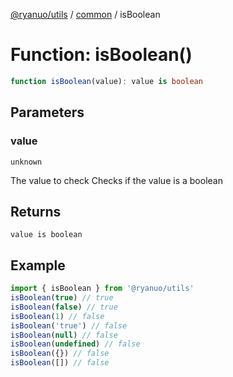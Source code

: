 [@ryanuo/utils](../../index.md) / [common](../index.md) / isBoolean

# Function: isBoolean()

```ts
function isBoolean(value): value is boolean
```

## Parameters

### value

`unknown`

The value to check
Checks if the value is a boolean

## Returns

`value is boolean`

## Example

```ts
import { isBoolean } from '@ryanuo/utils'
isBoolean(true) // true
isBoolean(false) // true
isBoolean(1) // false
isBoolean('true') // false
isBoolean(null) // false
isBoolean(undefined) // false
isBoolean({}) // false
isBoolean([]) // false
```
